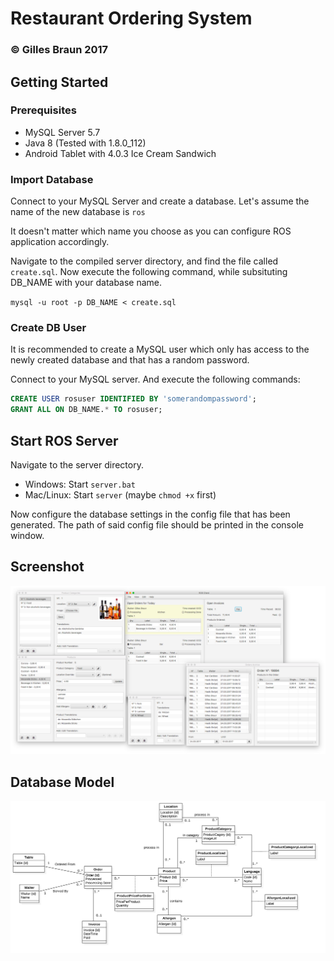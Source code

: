 # Restaurant Ordering System
### © Gilles Braun 2017

## Getting Started
### Prerequisites
* MySQL Server 5.7
* Java 8 (Tested with 1.8.0_112)
* Android Tablet with 4.0.3 Ice Cream Sandwich

### Import Database
Connect to your MySQL Server and create a database. Let's assume the name of the new database is `ros`

It doesn't matter which name you choose as you can configure ROS application accordingly.

Navigate to the compiled server directory, and find the file called `create.sql`. Now execute the following command, while subsituting DB_NAME with your database name.

`mysql -u root -p DB_NAME < create.sql`

### Create DB User
It is recommended to create a MySQL user which only has access to the newly created database and that has a random password.

Connect to your MySQL server. And execute the following commands:

```sql
CREATE USER rosuser IDENTIFIED BY 'somerandompassword';
GRANT ALL ON DB_NAME.* TO rosuser;
```

## Start ROS Server
Navigate to the server directory.

* Windows: Start `server.bat`
* Mac/Linux: Start `server` (maybe `chmod +x` first)

Now configure the database settings in the config file that has been generated. The path of said config file should be printed in the console window.

## Screenshot
![App Screenshot](screenshot.png)

## Database Model
![Database Model](DBModel.png)